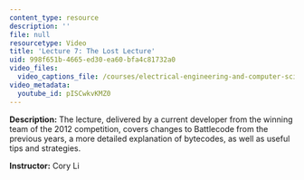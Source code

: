 ```yaml
---
content_type: resource
description: ''
file: null
resourcetype: Video
title: 'Lecture 7: The Lost Lecture'
uid: 998f651b-4665-ed30-ea60-bfa4c81732a0
video_files:
  video_captions_file: /courses/electrical-engineering-and-computer-science/6-370-the-battlecode-programming-competition-january-iap-2013/lecture-videos/lecture-7-the-lost-lecture/pISCwkvKMZ0.vtt
video_metadata:
  youtube_id: pISCwkvKMZ0
---
```


**Description:** The lecture, delivered by a current developer from the winning team of the 2012 competition, covers changes to Battlecode from the previous years, a more detailed explanation of bytecodes, as well as useful tips and strategies.

**Instructor:** Cory Li